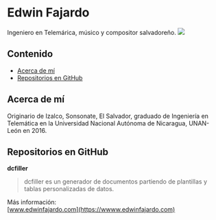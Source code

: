 Edwin Fajardo
=============
Ingeniero en Telemárica, músico y compositor salvadoreño.
![](https://www.edwinfajardo.com/public/images/entre_rios.jpg)

Contenido
---------
* [Acerca de mí](#Acerca-de-mí)
* [Repositorios en GitHub](#Repositorios-en-GitHub)

Acerca de mí
------------
Originario de Izalco, Sonsonate, El Salvador, graduado de Ingeniería en Telemática en la Universidad Nacional Autónoma de Nicaragua, UNAN-León en 2016.

Repositorios en GitHub
----------------------
**dcfiller**  
>dcfiller es un generador de documentos partiendo de plantillas y tablas personalizadas de datos.

Más información:  
[www.edwinfajardo.com](https://wwww.edwinfajardo.com)
